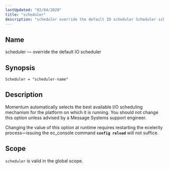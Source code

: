 ```yaml
---
lastUpdated: "02/04/2020"
title: "scheduler"
description: "scheduler override the default IO scheduler Scheduler scheduler name Momentum automatically selects the best available I O scheduling mechanism for the platform on which it is running You should not change this option unless advised by a Message Systems support engineer Changing the value of this option at runtime requires..."
---
```


<a name="conf.ref.scheduler"></a> 
## Name

scheduler — override the default IO scheduler

## Synopsis

`Scheduler = "scheduler-name"`

<a name="idp11556832"></a> 
## Description

Momentum automatically selects the best available I/O scheduling mechanism for the platform on which it is running. You should not change this option unless advised by a Message Systems support engineer.

Changing the value of this option at runtime requires restarting the ecelerity process—issuing the ec_console command **`config reload`**         will not suffice.

<a name="idp11560048"></a> 
## Scope

`scheduler` is valid in the global scope.